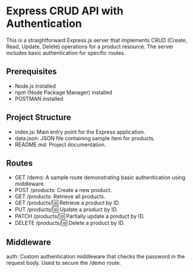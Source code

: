 # Express CRUD API with Authentication

This is a straightforward Express.js server that implements CRUD (Create, Read, Update, Delete) operations for a product resource. The server includes basic authentication for specific routes.

## Prerequisites

- Node.js installed
- npm (Node Package Manager) installed
- POSTMAN installed

## Project Structure

- index.js: Main entry point for the Express application.
- data.json: JSON file containing sample item for products.
- README.md: Project documentation.

## Routes

- GET /demo: A sample route demonstrating basic authentication using middleware.
- POST /products: Create a new product.
- GET /products: Retrieve all products.
- GET /products/:id: Retrieve a product by ID.
- PUT /products/:id: Update a product by ID.
- PATCH /products/:id: Partially update a product by ID.
- DELETE /products/:id: Delete a product by ID.

## Middleware

auth: Custom authentication middleware that checks the password in the request body. Used to secure the /demo route.
